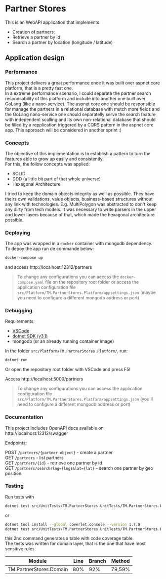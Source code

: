# Partner Stores

This is an WebAPI application that implements

- Creation of partners;
- Retrieve a partner by Id
- Search a partner by location (longitude / latitude)

## Application design

### Performance

This project delivers a great performance once it was built over aspnet core platform, that is a pretty fast one.  
In a extreme performance scenario, I could separate the partner search responsability of this platform and include into another one built over GoLang (like a nano-service). The aspnet core one should be responsible for manage the partners in a relational database with mutch more fields and the GoLang nano-service one should separatelly serve the search feature with independent scalling and its own non-relational database that should be filled by a repplication triggered by a CQRS pattern in the aspnet core app. This approach will be considered in another sprint :)

### Concepts 

The objective of this implementation is to establish a pattern to turn the features able to grow up easily and consistently.  
For this, the follow concepts was applied:  

- SOLID
- DDD (a little bit part of that whole universe)
- Hexagonal Architecture

I tried to keep the domain objects integrity as well as possible. They have theirs own validations, value objects, business-based structures without any link with technologies. E.g. MultiPolygon was abstracted to don't keep any dirty from tech models. It was necessary to write parsers in the upper and lower layers because of that, which made the hexagonal architecture possible.

### Deploying

The app was wrapped in a `docker` container with mongodb dependency.  
To depoy the app run de commande below:  

```bash
docker-compose up
```

and access http://localhost:12312/partners  

> To change any configurations you can access the `docker-compose.yaml` file on the repository root folder or access the application configuration file `src/Platform/TM.PartnerStores.Platform/appsettings.json` (maybe you need to configure a different mongodb address or port)

### Debugging

Requirements:

- [VSCode](https://code.visualstudio.com/download)
- [dotnet SDK (v3.1)](https://dotnet.microsoft.com/download/dotnet-core/thank-you/sdk-3.1.101-windows-x64-installer)
- mongodb (or an already running container image)

In the folder `src/Platform/TM.PartnerStores.Platform/`, run:

```bash
dotnet run
```

Or open the repository root folder with VSCode and press F5!

Access http://localhost:5000/partners  

> To change any configurations you can access the application configuration file `src/Platform/TM.PartnerStores.Platform/appsettings.json` (you'll need to configure a different mongodb address or port)

### Documentation

This project includes OpenAPI docs available on http://localhost:12312/swagger

Endpoints:

POST `/partners/{partner object}` - create a partner  
GET  `/partners` - list partners  
GET  `/partners/{id}` - retrieve one partner by id  
GET  `/partners/search?lng={lng}&lat={lat}` - search one partner by geo position  


### Testing

Run tests with  

```bash
dotnet test src/UnitTests/TM.PartnerStores.UnitTests/TM.PartnerStores.UnitTests.csproj
```

or 

```bash
dotnet tool install --global coverlet.console --version 1.7.0
dotnet test src/UnitTests/TM.PartnerStores.UnitTests/TM.PartnerStores.UnitTests.csproj  /p:CollectCoverage=true
```

this 2nd command generates a table with code coverage table.  
The tests was written for domain layer, that is the one that have most sensitive rules.

| Module                              | Line   | Branch | Method |
|-------------------------------------|--------|------- |--------|
| TM.PartnerStores.Domain             | 80%    | 92%    | 79,59% |
